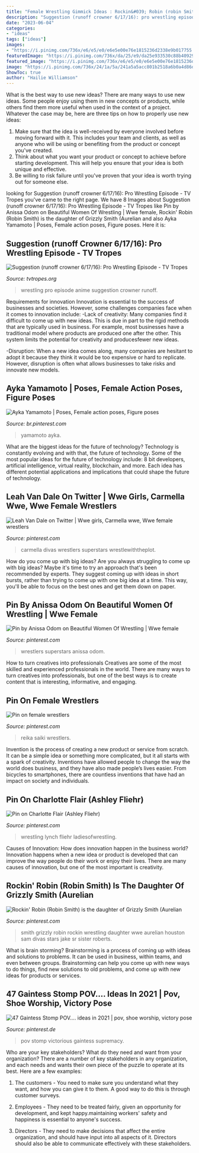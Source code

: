 ```yaml
---
title: "Female Wrestling Gimmick Ideas : Rockin&#039; Robin (robin Smith) Is The Daughter Of Grizzly Smith (aurelian"
description: "Suggestion (runoff crowner 6/17/16): pro wrestling episode"
date: "2023-06-04"
categories:
- "ideas"
tags: ["ideas"]
images:
- "https://i.pinimg.com/736x/e6/e5/e0/e6e5e00e76e1815236d2338e9b017755.jpg"
featuredImage: "https://i.pinimg.com/736x/da/25/e9/da25e933530c88b409294714f3789baa.jpg"
featured_image: "https://i.pinimg.com/736x/e6/e5/e0/e6e5e00e76e1815236d2338e9b017755.jpg"
image: "https://i.pinimg.com/736x/24/1a/5a/241a5a5acc801b2518a6b0a4d86d139a--wrestling-stars-wrestling-divas.jpg"
ShowToc: true
author: "Hailie Williamson"
---
```



What is the best way to use new ideas?
There are many ways to use new ideas. Some people enjoy using them in new concepts or products, while others find them more useful when used in the context of a project. Whatever the case may be, here are three tips on how to properly use new ideas:
1. Make sure that the idea is well-received by everyone involved before moving forward with it. This includes your team and clients, as well as anyone who will be using or benefiting from the product or concept you've created.
2. Think about what you want your product or concept to achieve before starting development. This will help you ensure that your idea is both unique and effective.
3. Be willing to risk failure until you've proven that your idea is worth trying out for someone else.

	

		
looking for Suggestion (runoff crowner 6/17/16): Pro Wrestling Episode - TV Tropes you've came to the right page. We have 8 Images about Suggestion (runoff crowner 6/17/16): Pro Wrestling Episode - TV Tropes like Pin by Anissa Odom on Beautiful Women Of Wrestling | Wwe female, Rockin&#039; Robin (Robin Smith) is the daughter of Grizzly Smith (Aurelian and also Ayka Yamamoto | Poses, Female action poses, Figure poses. Here it is:
		
    
## Suggestion (runoff Crowner 6/17/16): Pro Wrestling Episode - TV Tropes

<img loading=lazy src="http://i.imgur.com/YoqWy28.png" onerror="this.onerror=null;this.src='https://tse3.mm.bing.net/th?id=OIP.T48x0G4Koj_MMYo1xJQ6yAHaER&amp;pid=15.1';" alt="Suggestion (runoff crowner 6/17/16): Pro Wrestling Episode - TV Tropes">

_Source: tvtropes.org_

>wrestling pro episode anime suggestion crowner runoff. 

	

Requirements for innovation
Innovation is essential to the success of businesses and societies. However, some challenges companies face when it comes to innovation include:
-Lack of creativity: Many companies find it difficult to come up with new ideas. This is due in part to the rigid methods that are typically used in business. For example, most businesses have a traditional model where products are produced one after the other. This system limits the potential for creativity and producesfewer new ideas.

-Disruption: When a new idea comes along, many companies are hesitant to adopt it because they think it would be too expensive or hard to replicate. However, disruption is often what allows businesses to take risks and innovate new models.

    
## Ayka Yamamoto | Poses, Female Action Poses, Figure Poses

<img loading=lazy src="https://i.pinimg.com/736x/da/25/e9/da25e933530c88b409294714f3789baa.jpg" onerror="this.onerror=null;this.src='https://tse3.mm.bing.net/th?id=OIP.16F6EDLYXDLCzY-ZIOCWRwHaKH&amp;pid=15.1';" alt="Ayka Yamamoto | Poses, Female action poses, Figure poses">

_Source: br.pinterest.com_

>yamamoto ayka. 

	

What are the biggest ideas for the future of technology?
Technology is constantly evolving and with that, the future of technology. Some of the most popular ideas for the future of technology include: 8 bit developers, artificial intelligence, virtual reality, blockchain, and more. Each idea has different potential applications and implications that could shape the future of technology.

    
## Leah Van Dale On Twitter | Wwe Girls, Carmella Wwe, Wwe Female Wrestlers

<img loading=lazy src="https://i.pinimg.com/736x/5b/a5/37/5ba5378c2e8a91db0a88ffc9eda3629d.jpg" onerror="this.onerror=null;this.src='https://tse2.mm.bing.net/th?id=OIP.sZ27CcKYJ4jby6sBgMOhFgHaKP&amp;pid=15.1';" alt="Leah Van Dale on Twitter | Wwe girls, Carmella wwe, Wwe female wrestlers">

_Source: pinterest.com_

>carmella divas wrestlers superstars wrestlewiththeplot. 

	

How do you come up with big ideas?
Are you always struggling to come up with big ideas? Maybe it's time to try an approach that's been recommended by experts. They suggest coming up with ideas in short bursts, rather than trying to come up with one big idea at a time. This way, you'll be able to focus on the best ones and get them down on paper.

    
## Pin By Anissa Odom On Beautiful Women Of Wrestling | Wwe Female

<img loading=lazy src="https://i.pinimg.com/736x/3c/15/b7/3c15b711602defba98a5e9e474463c48.jpg" onerror="this.onerror=null;this.src='https://tse4.mm.bing.net/th?id=OIP.TSl4Ls4UaVxwIGCJhTQ96AHaHL&amp;pid=15.1';" alt="Pin by Anissa Odom on Beautiful Women Of Wrestling | Wwe female">

_Source: pinterest.com_

>wrestlers superstars anissa odom. 

	

How to turn creatives into professionals
Creatives are some of the most skilled and experienced professionals in the world. There are many ways to turn creatives into professionals, but one of the best ways is to create content that is interesting, informative, and engaging.

    
## Pin On Female Wrestlers

<img loading=lazy src="https://i.pinimg.com/736x/e6/e5/e0/e6e5e00e76e1815236d2338e9b017755.jpg" onerror="this.onerror=null;this.src='https://tse4.mm.bing.net/th?id=OIP.hIn_RTSfXcjGY8foL7EeWAAAAA&amp;pid=15.1';" alt="Pin on female wrestlers">

_Source: pinterest.com_

>reika saiki wrestlers. 

	

Invention is the process of creating a new product or service from scratch. It can be a simple idea or something more complicated, but it all starts with a spark of creativity. Inventions have allowed people to change the way the world does business, and they have also made people’s lives easier. From bicycles to smartphones, there are countless inventions that have had an impact on society and individuals.

    
## Pin On Charlotte Flair (Ashley Fliehr)

<img loading=lazy src="https://i.pinimg.com/736x/b7/41/6c/b7416ca16d156a5b40573406f7888d4a.jpg" onerror="this.onerror=null;this.src='https://tse1.mm.bing.net/th?id=OIP.B94SKr07oJVeNmyRj4ot8wHaNK&amp;pid=15.1';" alt="Pin on Charlotte Flair (Ashley Fliehr)">

_Source: pinterest.com_

>wrestling lynch fliehr ladiesofwrestling. 

	

Causes of Innovation: How does innovation happen in the business world?
Innovation happens when a new idea or product is developed that can improve the way people do their work or enjoy their lives. There are many causes of innovation, but one of the most important is creativity.

    
## Rockin&#039; Robin (Robin Smith) Is The Daughter Of Grizzly Smith (Aurelian

<img loading=lazy src="https://i.pinimg.com/736x/24/1a/5a/241a5a5acc801b2518a6b0a4d86d139a--wrestling-stars-wrestling-divas.jpg" onerror="this.onerror=null;this.src='https://tse1.mm.bing.net/th?id=OIP.5VJy-sECNIzn7yFCc8TWqAHaLH&amp;pid=15.1';" alt="Rockin&#039; Robin (Robin Smith) is the daughter of Grizzly Smith (Aurelian">

_Source: pinterest.com_

>smith grizzly robin rockin wrestling daughter wwe aurelian houston sam divas stars jake sr sister roberts. 

	

What is brain storming?
Brainstorming is a process of coming up with ideas and solutions to problems. It can be used in business, within teams, and even between groups. Brainstorming can help you come up with new ways to do things, find new solutions to old problems, and come up with new ideas for products or services.

    
## 47 Gaintess Stomp POV.... Ideas In 2021 | Pov, Shoe Worship, Victory Pose

<img loading=lazy src="https://i.pinimg.com/474x/ea/a5/d4/eaa5d4786ace87bacdbc8d02dfcb69d5.jpg" onerror="this.onerror=null;this.src='https://tse2.mm.bing.net/th?id=OIP._9foDfQSWAQGNg1lLnP8qwAAAA&amp;pid=15.1';" alt="47 Gaintess Stomp POV.... ideas in 2021 | pov, shoe worship, victory pose">

_Source: pinterest.de_

>pov stomp victorious gaintess supremacy. 

	

Who are your key stakeholders? What do they need and want from your organization?
There are a number of key stakeholders in any organization, and each needs and wants their own piece of the puzzle to operate at its best. Here are a few examples:
1. The customers - You need to make sure you understand what they want, and how you can give it to them. A good way to do this is through customer surveys.

2. Employees - They need to be treated fairly, given an opportunity for development, and kept happy.maintaining workers' safety and happiness is essential to anyone's success.

3. Directors - They need to make decisions that affect the entire organization, and should have input into all aspects of it. Directors should also be able to communicate effectively with these stakeholders.

